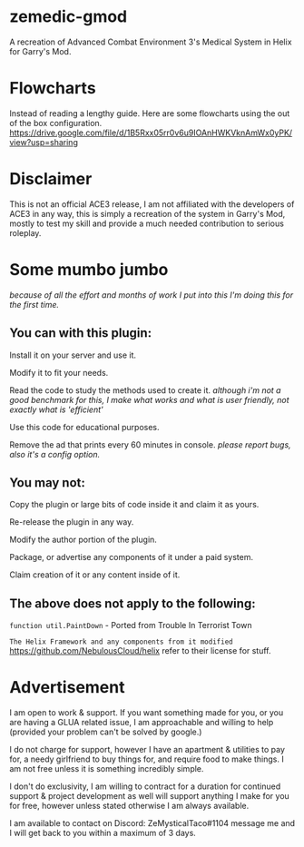 # zemedic-gmod
A recreation of Advanced Combat Environment 3's Medical System in Helix for Garry's Mod.

# Flowcharts
Instead of reading a lengthy guide. Here are some flowcharts using the out of the box configuration.
https://drive.google.com/file/d/1B5Rxx05rr0v6u9IOAnHWKVknAmWx0yPK/view?usp=sharing

# Disclaimer
This is not an official ACE3 release, I am not affiliated with the developers of ACE3 in any way, this is simply a recreation of the system in Garry's Mod, mostly to test my skill and provide a much needed contribution to serious roleplay.

# Some mumbo jumbo
*because of all the effort and months of work I put into this I'm doing this for the first time.*

## You can with this plugin:

Install it on your server and use it.

Modify it to fit your needs.

Read the code to study the methods used to create it. *although i'm not a good benchmark for this, I make what works and what is user friendly, not exactly what is 'efficient'*

Use this code for educational purposes.

Remove the ad that prints every 60 minutes in console. *please report bugs, also it's a config option.*

## You may not:

Copy the plugin or large bits of code inside it and claim it as yours.

Re-release the plugin in any way.

Modify the author portion of the plugin.

Package, or advertise any components of it under a paid system.

Claim creation of it or any content inside of it.



## The above does not apply to the following:

```function util.PaintDown``` - Ported from Trouble In Terrorist Town

```The Helix Framework and any components from it modified``` https://github.com/NebulousCloud/helix refer to their license for stuff.


# Advertisement

I am open to work & support. If you want something made for you, or you are having a GLUA related issue, I am approachable and willing to help (provided your problem can't be solved by google.)

I do not charge for support, however I have an apartment & utilities to pay for, a needy girlfriend to buy things for, and require food to make things. I am not free unless it is something incredibly simple.

I don't do exclusivity, I am willing to contract for a duration for continued support & project development as well will support anything I make for you for free, however unless stated otherwise I am always available.


I am available to contact on Discord: ZeMysticalTaco#1104 message me and I will get back to you within a maximum of 3 days.
